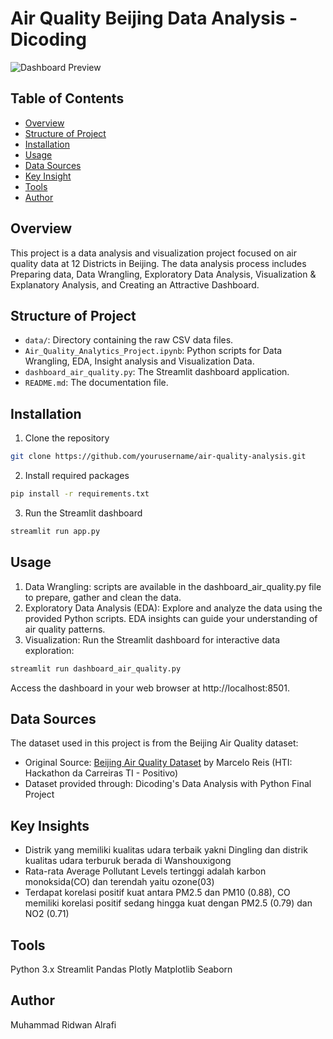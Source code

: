 # Air Quality Beijing Data Analysis - Dicoding

![Dashboard Preview](dashboard_aq.gif)

## Table of Contents
* [Overview](#overview)
* [Structure of Project](#structure-of-project)
* [Installation](#installation)
* [Usage](#usage)
* [Data Sources](#data-sources)
* [Key Insight](#key-insight)
* [Tools](#tools)
* [Author](#author)

## Overview
This project is a data analysis and visualization project focused on air quality data at 12 Districts in Beijing. The data analysis process includes Preparing data, Data Wrangling, Exploratory Data Analysis, Visualization & Explanatory Analysis, and Creating an Attractive Dashboard.

## Structure of Project
* `data/`: Directory containing the raw CSV data files.
* `Air_Quality_Analytics_Project.ipynb`: Python scripts for Data Wrangling, EDA, Insight analysis and Visualization Data.
* `dashboard_air_quality.py`: The Streamlit dashboard application.
* `README.md`: The documentation file.

## Installation 
1. Clone the repository
```bash
git clone https://github.com/yourusername/air-quality-analysis.git
```
2. Install required packages
```bash
pip install -r requirements.txt
```
3. Run the Streamlit dashboard
```bash
streamlit run app.py
```

## Usage
1. Data Wrangling: scripts are available in the dashboard_air_quality.py file to prepare, gather and clean the data.
2. Exploratory Data Analysis (EDA): Explore and analyze the data using the provided Python scripts. EDA insights can guide your understanding of air quality patterns.
3. Visualization: Run the Streamlit dashboard for interactive data exploration:
```bash
streamlit run dashboard_air_quality.py
```
Access the dashboard in your web browser at http://localhost:8501.

## Data Sources
The dataset used in this project is from the Beijing Air Quality dataset:
* Original Source: [Beijing Air Quality Dataset](https://github.com/marceloreis/HTI) by Marcelo Reis (HTI: Hackathon da Carreiras TI - Positivo)
* Dataset provided through: Dicoding's Data Analysis with Python Final Project

## Key Insights
* Distrik yang memiliki kualitas udara terbaik yakni Dingling dan distrik kualitas udara terburuk berada di Wanshouxigong
* Rata-rata Average Pollutant Levels tertinggi adalah karbon monoksida(CO) dan terendah yaitu ozone(03)
* Terdapat korelasi positif kuat antara PM2.5 dan PM10 (0.88), CO memiliki korelasi positif sedang hingga kuat dengan PM2.5 (0.79) dan NO2 (0.71)

## Tools
Python 3.x
Streamlit
Pandas
Plotly
Matplotlib
Seaborn

## Author
Muhammad Ridwan Alrafi

